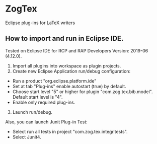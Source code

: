 # ZogTex
Eclipse plug-ins for LaTeX writers

## How to import and run in Eclipse IDE.

Tested on Eclipse IDE for RCP and RAP Developers Version: 2019-06 (4.12.0).

1) Import all plugins into workspace as plugin projects.
2) Create new Eclipse Application run/debug configuration: 
  - Run a product "org.eclipse.platform.ide"
  - Set at tab "Plug-ins" enable autostart (true) by default. 
  - Choose start level "5" or higher for plugin "com.zog.tex.bib.model". 
    Default start level is "4".
  - Enable only required plug-ins.
3) Launch run/debug.

Also, you can launch Junit Plug-in Test:
  - Select run all tests in project "com.zog.tex.integr.tests".
  - Select Junit4.
